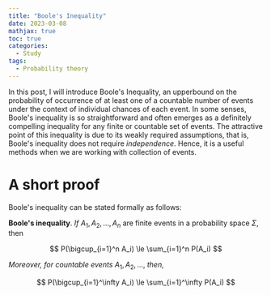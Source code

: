 ```yaml
---
title: "Boole's Inequality"
date: 2023-03-08
mathjax: true
toc: true
categories:
  - Study
tags:
  - Probability theory
---
```



In this post, I will introduce Boole's Inequality, an upperbound on the probability of occurrence of at least one of a countable number of events under the context of individual chances of each event.  In some senses, Boole's inequality is so straightforward and often emerges as a definitely compelling inequality for any finite or countable set of events. The attractive point of this inequality is due to its weakly required assumptions, that is, Boole's inequality does not require *independence*. Hence, it is a useful methods when we are working with collection of events.

# **A short proof**
Boole's inequality can be stated formally as follows:

**Boole's inequality**. *If* $A_1, A_2, \dots, A_{n}$ are finite events in a probability space $\Sigma$, then 

$$ P(\bigcup_{i=1}^n A_i) \le \sum_{i=1}^n P(A_i) $$

*Moreover, for countable events* $A_1, A_2, \dots,$ *then,*

$$ P(\bigcup_{i=1}^\infty A_i) \le \sum_{i=1}^\infty P(A_i) $$
